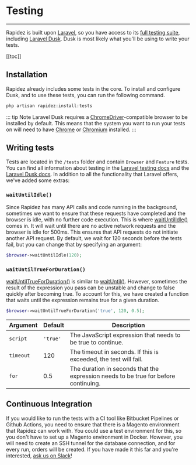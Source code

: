 # Testing

---

Rapidez is built upon [Laravel](https://laravel.com/), so you have access to its [full testing suite](https://laravel.com/docs/11.x/testing), including [Laravel Dusk](https://laravel.com/docs/11.x/dusk). Dusk is most likely what you'll be using to write your tests.

[[toc]]

## Installation

Rapidez already includes some tests in the core. To install and configure Dusk, and to use these tests, you can run the following command.

```bash
php artisan rapidez:install:tests
```

::: tip Note
Laravel Dusk requires a [ChromeDriver](https://chromedriver.chromium.org/)-compatible browser to be installed by default. 
This means that the system you want to run your tests on will need to have [Chrome](https://www.google.com/chrome/) or [Chromium](https://www.chromium.org/Home/) installed.
:::

## Writing tests

Tests are located in the `/tests` folder and contain `Browser` and `Feature` tests. You can find all information about testing in the [Laravel testing docs](https://laravel.com/docs/11.x/testing) and the [Laravel Dusk docs](https://laravel.com/docs/11.x/dusk). In addition to all the functionality that Laravel offers, we've added some extras:

### `waitUntilIdle()`

Since Rapidez has many API calls and code running in the background, sometimes we want to ensure that these requests have completed and the browser is idle, with no further code execution. This is where [waitUntilIdle()](https://github.com/rapidez/core/blob/60b9c761a6d7e7f844d854306b314b422143aae9/tests/DuskTestCaseSetup.php#L39) comes in. It will wait until there are no active network requests and the browser is idle for 500ms. This ensures that API requests do not initiate another API request. By default, we wait for 120 seconds before the tests fail, but you can change that by specifying an argument:

```php
$browser->waitUntilIdle(120);
```

### `waitUntilTrueForDuration()`

[waitUntilTrueForDuration()](https://github.com/rapidez/core/blob/60b9c761a6d7e7f844d854306b314b422143aae9/tests/DuskTestCaseSetup.php#L18) is similar to [waitUntil()](https://laravel.com/docs/11.x/dusk#waiting-on-javascript-expressions). However, sometimes the result of the expression you pass can be unstable and change to false quickly after becoming true. To account for this, we have created a function that waits until the expression remains true for a given duration.

```php
$browser->waitUntilTrueForDuration('true', 120, 0.5);
```

| Argument | Default | Description |
|---|---|---|
| `script` | `'true'` | The JavaScript expression that needs to be true to continue. |
| `timeout` | 120 | The timeout in seconds. If this is exceeded, the test will fail. |
| `for` | 0.5 | The duration in seconds that the expression needs to be true for before continuing. |

## Continuous Integration

If you would like to run the tests with a CI tool like Bitbucket Pipelines or Github Actions, you need to ensure that there is a Magento environment that Rapidez can work with. You could use a test environment for this, so you don't have to set up a Magento environment in Docker. However, you will need to create an SSH tunnel for the database connection, and for every run, orders will be created. If you have made it this far and you're interested, [ask us on Slack](https://rapidez.io/slack)!